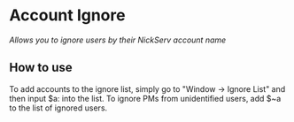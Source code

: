 # Account Ignore
*Allows you to ignore users by their NickServ account name*
## How to use
   To add accounts to the ignore list, simply go to "Window -> Ignore List" and then input $a:<account> into the list.
   To ignore PMs from unidentified users, add $~a to the list of ignored users.
